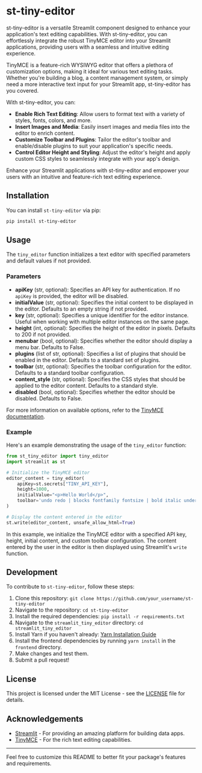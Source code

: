 
# st-tiny-editor

st-tiny-editor is a versatile Streamlit component designed to enhance your application's text editing capabilities. With st-tiny-editor, you can effortlessly integrate the robust TinyMCE editor into your Streamlit applications, providing users with a seamless and intuitive editing experience.

TinyMCE is a feature-rich WYSIWYG editor that offers a plethora of customization options, making it ideal for various text editing tasks. Whether you're building a blog, a content management system, or simply need a more interactive text input for your Streamlit app, st-tiny-editor has you covered.

With st-tiny-editor, you can:

- **Enable Rich Text Editing**: Allow users to format text with a variety of styles, fonts, colors, and more.
- **Insert Images and Media**: Easily insert images and media files into the editor to enrich content.
- **Customize Toolbar and Plugins**: Tailor the editor's toolbar and enable/disable plugins to suit your application's specific needs.
- **Control Editor Height and Styling**: Adjust the editor's height and apply custom CSS styles to seamlessly integrate with your app's design.

Enhance your Streamlit applications with st-tiny-editor and empower your users with an intuitive and feature-rich text editing experience.

## Installation

You can install `st-tiny-editor` via pip:

```bash
pip install st-tiny-editor
```

## Usage

The `tiny_editor` function initializes a text editor with specified parameters and default values if not provided.

### Parameters

- **apiKey** (str, optional): Specifies an API key for authentication. If no `apiKey` is provided, the editor will be disabled.
- **initialValue** (str, optional): Specifies the initial content to be displayed in the editor. Defaults to an empty string if not provided.
- **key** (str, optional): Specifies a unique identifier for the editor instance. Useful when working with multiple editor instances on the same page.
- **height** (int, optional): Specifies the height of the editor in pixels. Defaults to 200 if not provided.
- **menubar** (bool, optional): Specifies whether the editor should display a menu bar. Defaults to False.
- **plugins** (list of str, optional): Specifies a list of plugins that should be enabled in the editor. Defaults to a standard set of plugins.
- **toolbar** (str, optional): Specifies the toolbar configuration for the editor. Defaults to a standard toolbar configuration.
- **content_style** (str, optional): Specifies the CSS styles that should be applied to the editor content. Defaults to a standard style.
- **disabled** (bool, optional): Specifies whether the editor should be disabled. Defaults to False.

For more information on available options, refer to the [TinyMCE documentation](https://www.tiny.cloud/docs/tinymce/latest/react-ref/).

### Example

Here's an example demonstrating the usage of the `tiny_editor` function:

```python
from st_tiny_editor import tiny_editor
import streamlit as st

# Initialize the TinyMCE editor
editor_content = tiny_editor(
    apiKey=st.secrets["TINY_API_KEY"],
    height=1000,
    initialValue="<p>Hello World</p>",
    toolbar='undo redo | blocks fontfamily fontsize | bold italic underline strikethrough | link image media table | align lineheight | numlist bullist indent outdent | emoticons charmap | removeformat'
)

# Display the content entered in the editor
st.write(editor_content, unsafe_allow_html=True)
```

In this example, we initialize the TinyMCE editor with a specified API key, height, initial content, and custom toolbar configuration. The content entered by the user in the editor is then displayed using Streamlit's `write` function.

## Development

To contribute to `st-tiny-editor`, follow these steps:

1. Clone this repository: `git clone https://github.com/your_username/st-tiny-editor`
2. Navigate to the repository: `cd st-tiny-editor`
3. Install the required dependencies: `pip install -r requirements.txt`
4. Navigate to the `streamlit_tiny_editor` directory: `cd streamlit_tiny_editor`
5. Install Yarn if you haven't already: [Yarn Installation Guide](https://classic.yarnpkg.com/en/docs/install/)
6. Install the frontend dependencies by running `yarn install` in the `frontend` directory.
7. Make changes and test them.
8. Submit a pull request!

## License

This project is licensed under the MIT License - see the [LICENSE](LICENSE) file for details.

## Acknowledgements

- [Streamlit](https://streamlit.io) - For providing an amazing platform for building data apps.
- [TinyMCE](https://www.tiny.cloud/) - For the rich text editing capabilities.

---

Feel free to customize this README to better fit your package's features and requirements.
